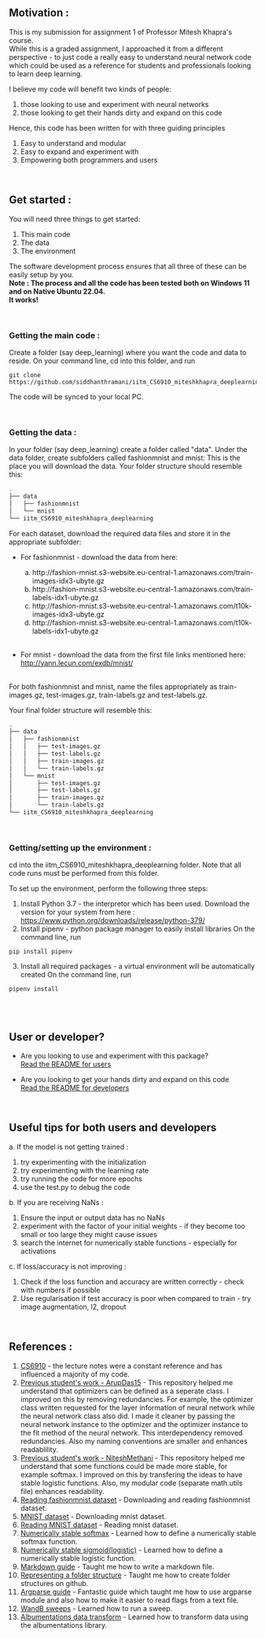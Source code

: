## **Motivation :**
This is my submission for assignment 1 of Professor Mitesh Khapra's course.<br>
While this is a graded assignment, I approached it from a different perspective - to just code a really easy to understand neural network code which could be used as a reference for students and professionals looking to learn deep learning.


I believe my code will benefit two kinds of people:
1. those looking to use and experiment with neural networks
2. those looking to get their hands dirty and expand on this code


Hence, this code has been written for with three guiding principles
1. Easy to understand and modular
2. Easy to expand and experiment with
3. Empowering both programmers and users

<br>

## **Get started :**
You will need three things to get started:
1. This main code
2. The data
3. The environment

The software development process ensures that all three of these can be easily setup by you.<br>
**Note : The process and all the code has been tested both on Windows 11 and on Native Ubuntu 22.04.**<br>
**It works!**

<br>


### **Getting the main code :**
Create a folder (say deep_learning) where you want the code and data to reside. 
On your command line, cd into this folder, and run
```
git clone https://github.com/siddhanthramani/iitm_CS6910_miteshkhapra_deeplearning.git
```
The code will be synced to your local PC.

<br>

### **Getting the data :**
In your folder (say deep_learning) create a folder called "data".
Under the data folder, create subfolders called fashionmnist and mnist: 
This is the place you will download the data. 
Your folder structure should resemble this:
```bash
.
├── data
│   ├── fashionmnist
│   └── mnist
└── iitm_CS6910_miteshkhapra_deeplearning
```

For each dataset, download the required data files and store it in the appropriate subfolder:

- For fashionmnist - download the data from here:
    <ol type="a">
     <li>http://fashion-mnist.s3-website.eu-central-1.amazonaws.com/train-images-idx3-ubyte.gz</li>
     <li>http://fashion-mnist.s3-website.eu-central-1.amazonaws.com/train-labels-idx1-ubyte.gz</li>
     <li>http://fashion-mnist.s3-website.eu-central-1.amazonaws.com/t10k-images-idx3-ubyte.gz</li>
     <li>http://fashion-mnist.s3-website.eu-central-1.amazonaws.com/t10k-labels-idx1-ubyte.gz</li>
     <br>
     </ol>


- For mnist - download the data from the first file links mentioned here:
    http://yann.lecun.com/exdb/mnist/

<br>
For both fashionmnist and mnist, name the files appropriately as train-images.gz, test-images.gz, train-labels.gz and test-labels.gz.

Your final folder structure will resemble this:
```bash
.
├── data
│   ├── fashionmnist
│   │   ├── test-images.gz
│   │   ├── test-labels.gz
│   │   ├── train-images.gz
│   │   └── train-labels.gz
│   └── mnist
│       ├── test-images.gz
│       ├── test-labels.gz
│       ├── train-images.gz
│       └── train-labels.gz
└── iitm_CS6910_miteshkhapra_deeplearning
```

<br>

### **Getting/setting up the environment :**
cd into the iitm_CS6910_miteshkhapra_deeplearning folder. 
Note that all code runs must be performed from this folder.

To set up the environment, perform the following three steps:
1. Install Python 3.7 - the interpretor which has been used.
Download the version for your system from here : https://www.python.org/downloads/release/python-379/
2. Install pipenv - python package manager to easily install libraries
On the command line, run
```
pip install pipenv
```
3. Install all required packages - a virtual environment will be automatically created
On the command line, run 
```
pipenv install
```

<br>
<br>

## **User or developer?**
- Are you looking to use and experiment with this package?<br>
    [Read the README for users](./README_users.md)

- Are you looking to get your hands dirty and expand on this code<br>
    [Read the README for developers](./README_developers.md)

<br>

## Useful tips for both users and developers 
a. If the model is not getting trained :
1. try experimenting with the initialization
2. try experimenting with the learning rate
3. try running the code for more epochs
4. use the test.py to debug the code

b. If you are receiving NaNs :
1. Ensure the input or output data has no NaNs
2. experiment with the factor of your initial weights - if they become too small or too large they might cause issues
3. search the internet for numerically stable functions - especially for activations

c. If loss/accuracy is not improving : 
1. Check if the loss function and accuracy are written correctly - check with numbers if possible
2. Use regularisation if test accuracy is poor when compared to train - try image augmentation, l2, dropout

<br>

## **References :** 
1. [CS6910](http://www.cse.iitm.ac.in/~miteshk/CS6910.html) - the lecture notes were a constant reference and has influenced a majority of my code.
2. [Previous student's work - ArupDas15](https://github.com/ArupDas15/Fundamentals_Of_Deep_Learning/blob/master/cs6910_assignment1/optimiser.py) - This repository helped me understand that optimizers can be defined as a seperate class. I improved on this by removing redundancies. For example, the optimizer class written requested for the layer information of neural network while the neural network class also did. I made it cleaner by passing the neural network instance to the optimizer and the optimizer instance to the fit method of the neural network. This interdependency removed redundancies. Also my naming conventions are smaller and enhances readablility.
3. [Previous student's work - NiteshMethani](https://github.com/NiteshMethani/Deep-Learning-CS7015/blob/4c280b1bf8af2b1335a0409de87348230d260cc0/FeedForwardNN/src/FeedForwardNetwork.py) - This repository helped me understand that some functions could be made more stable, for example softmax. I improved on this by transfering the ideas to have stable logistic functions. Also, my modular code (separate math.utils file) enhances readability.
4. [Reading fashionmnist dataset](https://numpy-datasets.readthedocs.io/en/master/_modules/numpy_datasets/images/fashionmnist.html) - Downloading and reading fashionmnist dataset.
5. [MNIST dataset](http://yann.lecun.com/exdb/mnist/) - Downloading mnist dataset.
6. [Reading MNIST dataset](https://github.com/hsjeong5/MNIST-for-Numpy/blob/master/mnist.py) - Reading mnist dataset.
7. [Numerically stable softmax](https://www.sharpsightlabs.com/blog/numpy-softmax/) - Learned how to define a numerically stable softmax function.
8. [Numerically stable sigmoid(logistic)](https://stackoverflow.com/a/64717799) - Learned how to define a numerically stable logistic function.
9. [Markdown guide](https://docs.github.com/en/get-started/writing-on-github/getting-started-with-writing-and-formatting-on-github/basic-writing-and-formatting-syntax) - Taught me how to write a markdown file.
10. [Representing a folder structure](https://stackoverflow.com/a/47795759) - Taught me how to create folder structures on github.
11. [Argparse guide](https://realpython.com/command-line-interfaces-python-argparse/#creating-command-line-interfaces-with-pythons-argparse) - Fantastic guide which taught me how to use argparse module and also how to make it easier to read flags from a text file.
12. [WandB sweeps](https://docs.wandb.ai/guides/sweeps/add-w-and-b-to-your-code) - Learned how to run a sweep.
13. [Albumentations data transform](https://albumentations.ai/docs/getting_started/image_augmentation/) - Learned how to transform data using the albumentations library.
